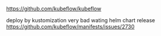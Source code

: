 https://github.com/kubeflow/kubeflow

deploy by kustomization very bad
wating helm chart release https://github.com/kubeflow/manifests/issues/2730